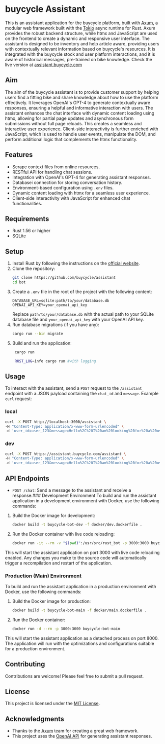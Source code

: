 # buycycle Assistant
This is an assistant application for the buycycle platform, built with [Axum](https://github.com/tokio-rs/axum), a modular web framework built with the [Tokio](https://tokio.rs/) async runtime for Rust. Axum provides the robust backend structure, while htmx and JavaScript are used on the frontend to create a dynamic and responsive user interface.
The assistant is designed to be inventory and help article aware, providing users with contextually relevant information based on buycycle's resources. It is integrated with the buycycle stock and user platform interactions, and it is aware of historical messages, pre-trained on bike knowledge.
Check the live version at [assistant.buycycle.com](https://assistant.buycycle.com)

## Aim
The aim of the buycycle assistant is to provide customer support by helping users find a fitting bike and share knowledge about how to use the platform effectively. It leverages OpenAI's GPT-4 to generate contextually aware responses, ensuring a helpful and informative interaction with users.
The assistant enhances the chat interface with dynamic content loading using htmx, allowing for partial page updates and asynchronous form submissions without full page reloads. This creates a seamless and interactive user experience. Client-side interactivity is further enriched with JavaScript, which is used to handle user events, manipulate the DOM, and perform additional logic that complements the htmx functionality.

## Features
- Scrape context files from online resources.
- RESTful API for handling chat sessions.
- Integration with OpenAI's GPT-4 for generating assistant responses.
- Databasei connection for storing conversation history.
- Environment-based configuration using `.env` files.
- Dynamic content loading with htmx for a seamless user experience.
- Client-side interactivity with JavaScript for enhanced chat functionalities.

## Requirements
- Rust 1.56 or higher
- SQLite

## Setup
1. Install Rust by following the instructions on the [official website](https://www.rust-lang.org/tools/install).
2. Clone the repository:
   ```sh
   git clone https://github.com/buycycle/assistant
   cd bot
   ```
3. Create a `.env` file in the root of the project with the following content:
   ```env
   DATABASE_URL=sqlite:path/to/your/database.db
   OPENAI_API_KEY=your_openai_api_key
   ```
   Replace `path/to/your/database.db` with the actual path to your SQLite database file and `your_openai_api_key` with your OpenAI API key.
4. Run database migrations (if you have any):
   ```sh
   cargo run --bin migrate
   ```
5. Build and run the application:
   ```sh
    cargo run

    RUST_LOG=info cargo run #with logging
   ```

## Usage
To interact with the assistant, send a `POST` request to the `/assistant` endpoint with a JSON payload containing the `chat_id` and `message`.
Example `curl` request:
### local
```sh
curl -X POST http://localhost:3000/assistant \
-H "Content-Type: application/x-www-form-urlencoded" \
-d 'user_id=user_123&message=Hello%2C%20I%20am%20looking%20for%20a%20used%20bike.'
```
### dev
```sh
curl -X POST https://assistant.buycycle.com/assistant \
-H "Content-Type: application/x-www-form-urlencoded" \
-d 'user_id=user_123&message=Hello%2C%20I%20am%20looking%20for%20a%20used%20bike.'
```

## API Endpoints
- `POST /chat`: Send a message to the assistant and receive a response.### Development Environment
To build and run the assistant application in a development environment with Docker, use the following commands:
1. Build the Docker image for development:
   ```sh
   docker build -t buycycle-bot-dev -f docker/dev.dockerfile .
   ```
2. Run the Docker container with live code reloading:
   ```sh
   docker run -it --rm -v "$(pwd)":/usr/src/rust_bot -p 3000:3000 buycycle-bot-dev
   ```
This will start the assistant application on port 3000 with live code reloading enabled. Any changes you make to the source code will automatically trigger a recompilation and restart of the application.
### Production (Main) Environment
To build and run the assistant application in a production environment with Docker, use the following commands:
1. Build the Docker image for production:
   ```sh
   docker build -t buycycle-bot-main -f docker/main.dockerfile .
   ```
2. Run the Docker container:
   ```sh
   docker run -d --rm -p 3000:3000 buycycle-bot-main
   ```
This will start the assistant application as a detached process on port 8000. The application will run with the optimizations and configurations suitable for a production environment.

## Contributing
Contributions are welcome! Please feel free to submit a pull request.

## License
This project is licensed under the [MIT License](LICENSE).

## Acknowledgments
- Thanks to the [Axum](https://github.com/tokio-rs/axum) team for creating a great web framework.
- This project uses the [OpenAI API](https://beta.openai.com/) for generating assistant responses.


